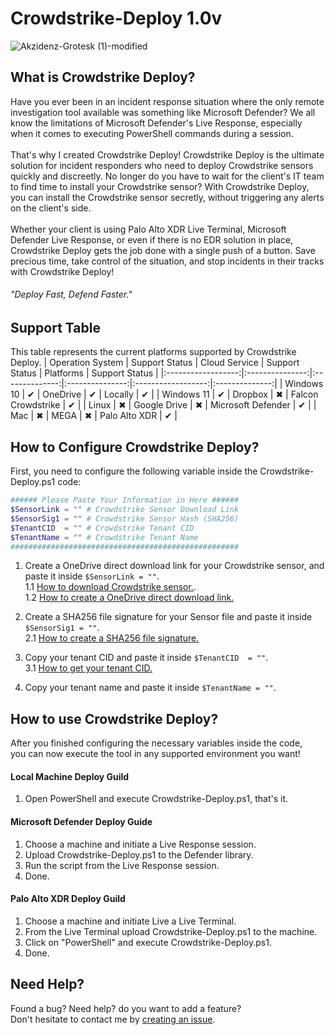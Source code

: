 # Crowdstrike-Deploy 1.0v
![Akzidenz-Grotesk (1)-modified](https://github.com/YosfanEilay/Crowdstrike-Deploy/assets/132997318/0efe4f7d-ea13-4ff3-a92a-60ba90f1a7a0)

## What is Crowdstrike Deploy?
Have you ever been in an incident response situation where the only remote investigation tool available was something like Microsoft Defender? We all know the limitations of Microsoft Defender's Live Response, especially when it comes to executing PowerShell commands during a session.
</br> </br>
That's why I created Crowdstrike Deploy! Crowdstrike Deploy is the ultimate solution for incident responders who need to deploy Crowdstrike sensors quickly and discreetly. No longer do you have to wait for the client's IT team to find time to install your Crowdstrike sensor? With Crowdstrike Deploy, you can install the Crowdstrike sensor secretly, without triggering any alerts on the client's side.
</br> </br>
Whether your client is using Palo Alto XDR Live Terminal, Microsoft Defender Live Response, or even if there is no EDR solution in place, Crowdstrike Deploy gets the job done with a single push of a button. Save precious time, take control of the situation, and stop incidents in their tracks with Crowdstrike Deploy!
###### "Deploy Fast, Defend Faster."</br>

## Support Table
This table represents the current platforms supported by Crowdstrike Deploy.
| Operation System   | Support Status  | Cloud Service  | Support Status  | Platforms          | Support Status |
|:------------------:|:---------------:|:--------------:|:---------------:|:------------------:|:--------------:|
| Windows 10         | ✔               | OneDrive       | ✔              | Locally            | ✔              |
| Windows 11         | ✔               | Dropbox        | ✖              | Falcon Crowdstrike | ✔              |
| Linux              | ✖               | Google Drive   | ✖              | Microsoft Defender | ✔              |
| Mac                | ✖               | MEGA           | ✖              | Palo Alto XDR      | ✔              |


## How to Configure Crowdstrike Deploy?
First, you need to configure the following variable inside the Crowdstrike-Deploy.ps1 code:
 
```PowerShell
###### Please Paste Your Information in Here ######
$SensorLink = "" # Crowdstrike Sensor Download Link
$SensorSig1 = "" # Crowdstrike Sensor Hash (SHA256)
$TenantCID  = "" # Crowdstrike Tenant CID
$TenantName = "" # Crowdstrike Tenant Name
###################################################
```
1. Create a OneDrive direct download link for your Crowdstrike sensor, and paste it inside `$SensorLink = ""`. </br>
  1.1 [How to download Crowdstrike sensor.](https://www.dell.com/support/kbdoc/en-il/000156053/how-to-download-the-crowdstrike-falcon-sensor). </br>
  1.2 [How to create a OneDrive direct download link.](https://www.youtube.com/watch?v=eUF8NZPuM_4&t=88s) </br>

2. Create a SHA256 file signature for your Sensor file and paste it inside `$SensorSig1 = ""`. </br>
 2.1 [How to create a SHA256 file signature.](https://www.se.com/my/en/faqs/FAQ000244427/)

3. Copy your tenant CID and paste it inside `$TenantCID  = ""`. </br>
 3.1 [How to get your tenant CID.](https://www.dell.com/support/kbdoc/en-us/000129349/how-to-obtain-the-crowdstrike-cid) </br>

4. Copy your tenant name and paste it inside `$TenantName = ""`. </br>

## How to use Crowdstrike Deploy?
After you finished configuring the necessary variables inside the code, </br>
you can now execute the tool in any supported environment you want! </br>

#### Local Machine Deploy Guild
1. Open PowerShell and execute Crowdstrike-Deploy.ps1, that's it.

#### Microsoft Defender Deploy Guide
1. Choose a machine and initiate a Live Response session.
2. Upload Crowdstrike-Deploy.ps1 to the Defender library.
3. Run the script from the Live Response session.
4. Done.

#### Palo Alto XDR Deploy Guild
1. Choose a machine and initiate Live a Live Terminal.
2. From the Live Terminal upload Crowdstrike-Deploy.ps1 to the machine.
3. Click on "PowerShell" and execute Crowdstrike-Deploy.ps1.
4. Done.

## Need Help?
Found a bug? Need help? do you want to add a feature? </br>
Don't hesitate to contact me by [creating an issue](https://github.com/YosfanEilay/Crowdstrike-Deploy/issues/new).
